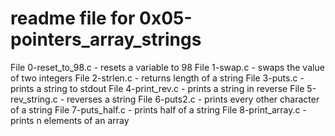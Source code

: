 # readme file for 0x05-pointers_array_strings
File 0-reset_to_98.c - resets a variable to 98
File 1-swap.c - swaps the value of two integers
File 2-strlen.c - returns length of a string
File 3-puts.c - prints a string to stdout
File 4-print_rev.c - prints a string in reverse
File 5-rev_string.c - reverses a string
File 6-puts2.c - prints every other character of a string
File 7-puts_half.c - prints half of a string
File 8-print_array.c - prints n elements of an array
